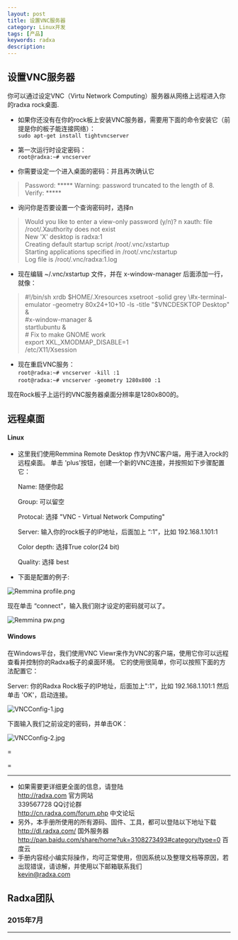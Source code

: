 ```yaml
---
layout: post
title: 设置VNC服务器 
category: Linux开发
tags: [产品]
keywords: radxa
description: 
---
```


## 设置VNC服务器 

你可以通过设定VNC（Virtu Network Computing）服务器从网络上远程进入你的radxa rock桌面.  

* 如果你还没有在你的rock板上安装VNC服务器，需要用下面的命令安装它（前提是你的板子能连接网络）：  
	`sudo apt-get install tightvncserver`  

* 第一次运行时设定密码：  
	`root@radxa:~# vncserver`  

* 你需要设定一个进入桌面的密码：并且再次确认它  

> Password: *****
  Warning: password truncated to the length of 8.                                 
  Verify: *****    

* 询问你是否要设置一个查询密码时，选择n  

> Would you like to enter a view-only password (y/n)? n 
  xauth:  file /root/.Xauthority does not exist                                   
  New 'X' desktop is radxa:1       
  Creating default startup script /root/.vnc/xstartup                             
  Starting applications specified in /root/.vnc/xstartup                          
  Log file is /root/.vnc/radxa:1.log  

* 现在编辑 ~/.vnc/xstartup 文件，并在 x-window-manager 后面添加一行，就像：  

> \#!/bin/sh 
  xrdb $HOME/.Xresources  
  xsetroot -solid grey  
  \#x-terminal-emulator -geometry 80x24+10+10 -ls -title "$VNCDESKTOP Desktop" &  
  \#x-window-manager &  
  startlubuntu &  
  \# Fix to make GNOME work  
  export XKL_XMODMAP_DISABLE=1  
  /etc/X11/Xsession  

* 现在重启VNC服务：  
	`root@radxa:~# vncserver -kill :1`  
	`root@radxa:~# vncserver -geometry 1280x800 :1`  

现在Rock板子上运行的VNC服务器桌面分辨率是1280x800的。  

## 远程桌面

#### Linux  

* 这里我们使用Remmina Remote Desktop 作为VNC客户端，用于进入rock的远程桌面。 单击 'plus'按钮，创建一个新的VNC连接，并按照如下步骤配置它：  

	Name: 随便你起  

	Group: 可以留空  
 
	Protocal: 选择 "VNC - Virtual Network Computing"  

	Server: 输入你的rock板子的IP地址，后面加上 “:1”，比如 192.168.1.101:1  

	Color depth: 选择True color(24 bit)  

	Quality: 选择 best  

* 下面是配置的例子:  
  
![Remmina profile.png](http://radxa.com/mw/images/8/8b/Remmina_profile.png)    

现在单击 “connect”，输入我们刚才设定的密码就可以了。  

![Remmina pw.png](http://radxa.com/mw/images/4/47/Remmina_pw.png)  

#### Windows  

在Windows平台，我们使用VNC Viewr来作为VNC的客户端，使用它你可以远程查看并控制你的Radxa板子的桌面环境。 它的使用很简单，你可以按照下面的方法配置它：  

Server: 你的Radxa Rock板子的IP地址，后面加上":1"，比如 192.168.1.101:1 然后单击 'OK'，启动连接。 

![VNCConfig-1.jpg](http://radxa.com/mw/images/9/94/VNCConfig-1.jpg)  

下面输入我们之前设定的密码，并单击OK：  

![VNCConfig-2.jpg](http://radxa.com/mw/images/f/fd/VNCConfig-2.jpg)  

=

=


--------------------------------------------------------------------
* 如果需要更详细更全面的信息，请登陆  
	http://radxa.com  						官方网站  
	339567728         						QQ讨论群  
	http://cn.radxa.com/forum.php					中文论坛  
* 另外，本手册所使用的所有源码、固件、工具，都可以登陆以下地址下载  
	http://dl.radxa.com/                             	      国外服务器  
	http://pan.baidu.com/share/home?uk=3108273493#category/type=0    百度云  
* 手册内容经小编实际操作，均可正常使用，但因系统以及整理文档等原因，若出现错误，请谅解，并使用以下邮箱联系我们  
	kevin@radxa.com  

## Radxa团队  

### 2015年7月  
--------------------------------------------------------------------

